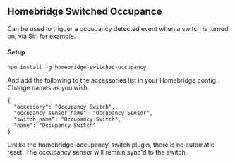 ## Homebridge Switched Occupance

Can be used to trigger a occupancy detected event when a switch is turned on, via Siri for example.

#### Setup

`npm install -g homebridge-switched-occupancy`

And add the following to the accessories list in your Homebridge config. Change names as you wish.

```
{
  "accessory": "Occupancy Switch",
  "occupancy_sensor_name": "Occupancy Sensor",
  "switch_name": "Occupancy Switch",
  "name": "Occupancy Switch"
}
```

Unlike the homebridge-occupancy-switch plugin, there is no automatic reset.  The occupancy sensor will remain sync'd to the switch.
